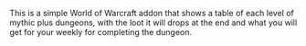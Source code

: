This is a simple World of Warcraft addon that shows a table of each level of mythic plus dungeons, with the loot it will drops at the end and what you will get for your weekly for completing the dungeon.